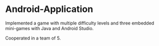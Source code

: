 # Android-Application
Implemented a game with multiple difficulty levels and three embedded mini-games with Java and Android Studio.

Cooperated in a team of 5.
